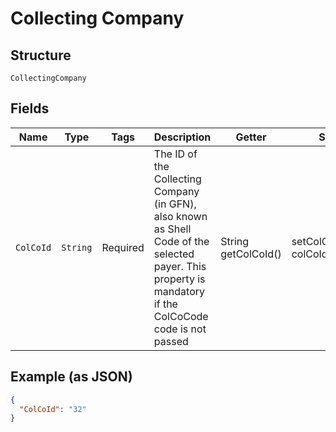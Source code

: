 
# Collecting Company

## Structure

`CollectingCompany`

## Fields

| Name | Type | Tags | Description | Getter | Setter |
|  --- | --- | --- | --- | --- | --- |
| `ColCoId` | `String` | Required | The ID of the Collecting Company (in GFN), also known as Shell Code of the selected payer. This property is mandatory if the ColCoCode code is not passed | String getColCoId() | setColCoId(String colCoId) |

## Example (as JSON)

```json
{
  "ColCoId": "32"
}
```

